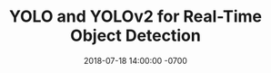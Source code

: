---
title:      YOLO and YOLOv2 for Real-Time Object Detection
date:       2018-07-18 14:00:00 -0700
categories: Tech
tags:       [paper-study, machine-learning, computer-vision, object-detection]
layout:     single
classes:    wide
header:
  teaser:   /assets/images/goose-dataset/teaser.png
---
